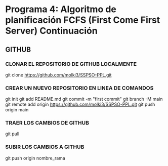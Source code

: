 # Programa 4: Algoritmo de planificación FCFS (First Come First Server) Continuación

## GITHUB
### CLONAR EL REPOSITORIO DE GITHUB LOCALMENTE
git clone https://github.com/molki3/SSPSO-PPL.git
### CREAR UN NUEVO REPOSITORIO EN LINEA DE COMANDOS
git init
git add README.md
git commit -m "first commit"
git branch -M main
git remote add origin https://github.com/molki3/SSPSO-PPL.git
git push origin main
### TRAER LOS CAMBIOS DE GITHUB
git pull
### SUBIR LOS CAMBIOS A GITHUB
git push origin nombre_rama
